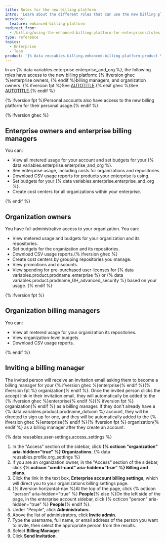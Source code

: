 ```yaml
---
title: Roles for the new billing platform
intro: 'Learn about the different roles that can use the new billing platform.'
versions:
  feature: enhanced-billing-platform
redirect_from:
  - /billing/using-the-enhanced-billing-platform-for-enterprises/roles-for-the-enhanced-billing-platform
type: reference
topics:
  - Enterprise
  - Team
product: '{% data reusables.billing.enhanced-billing-platform-product %}'
---
```


In an {% data variables.enterprise.enterprise_and_org %}, the following roles have access to the new billing platform: {% ifversion ghec %}enterprise owners, {% endif %}billing managers, and organization owners. {% ifversion fpt %}See [AUTOTITLE](/organizations/managing-peoples-access-to-your-organization-with-roles/roles-in-an-organization).{% elsif ghec %}See [AUTOTITLE](/admin/managing-accounts-and-repositories/managing-users-in-your-enterprise/roles-in-an-enterprise).{% endif %}

{% ifversion fpt %}Personal accounts also have access to the new billing platform for their personal usage.{% endif %}

{% ifversion ghec %}

## Enterprise owners and enterprise billing managers

You can:

* View all metered usage for your account and set budgets for your {% data variables.enterprise.enterprise_and_org %}.
* See enterprise usage, including costs for organizations and repositories.
* Download CSV usage reports for products your enterprise is using.
* Set budgets for your {% data variables.enterprise.enterprise_and_org %}.
* Create cost centers for all organizations within your enterprise.

{% endif %}

## Organization owners

You have full administrative access to your organization. You can:

* View metered usage and budgets for your organization and its repositories.
* Set budgets for the organization and its repositories.
* Download CSV usage reports.{% ifversion ghec %}
* Create cost centers by grouping repositories you manage.
* View promotions and discounts.
* View spending for pre-purchased user licenses for {% data variables.product.prodname_enterprise %} or {% data variables.product.prodname_GH_advanced_security %} based on your usage.
{% endif %}

{% ifversion fpt %}

## Organization billing managers

You can:

* View all metered usage for your organization its repositories.
* View organization-level budgets.
* Download CSV usage reports.

{% endif %}

## Inviting a billing manager

The invited person will receive an invitation email asking them to become a billing manager for your {% ifversion ghec %}enterprise{% endif %}{% ifversion fpt %} organization{% endif %}. Once the invited person clicks the accept link in their invitation email, they will automatically be added to the {% ifversion ghec %}enterprise{% endif %}{% ifversion fpt %} organization{% endif %} as a billing manager. If they don't already have a {% data variables.product.prodname_dotcom %} account, they will be directed to sign up for one, and they will be automatically added to the {% ifversion ghec %}enterprise{% endif %}{% ifversion fpt %} organization{% endif %} as a billing manager after they create an account.

{% data reusables.user-settings.access_settings %}
1. In the "Access" section of the sidebar, click **{% octicon "organization" aria-hidden="true" %} Organizations**.
{% data reusables.profile.org_settings %}
1. If you are an organization owner, in the "Access" section of the sidebar, click **{% octicon "credit-card" aria-hidden="true" %} Billing and plans**.
1. Click the link in the text box, **Enterprise account billing settings**, which will direct you to your organizations billing settings page.
1. {% ifversion horizontal-nav %}At the top of the page, click {% octicon "person" aria-hidden="true" %} **People**{% else %}On the left side of the page, in the enterprise account sidebar, click {% octicon "person" aria-hidden="true" %} **People**{% endif %}.
1. Under "People", click **Administrators**.
1. Above the list of administrators, click **Invite admin**.
1. Type the username, full name, or email address of the person you want to invite, then select the appropriate person from the results.
1. Select **Billing Manager**.
1. Click **Send Invitation**.
